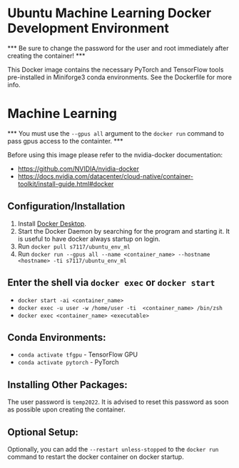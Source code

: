 # Ubuntu Machine Learning Docker Development Environment
*** Be sure to change the password for the user and root immediately after creating the container! ***

This Docker image contains the necessary PyTorch and TensorFlow tools pre-installed in Miniforge3 conda environments. See the Dockerfile for more info.

# Machine Learning
*** You must use the `--gpus all` argument to the `docker run` command to pass gpus access to the containter. ***

Before using this image please refer to the nvidia-docker documentation:
- https://github.com/NVIDIA/nvidia-docker
- https://docs.nvidia.com/datacenter/cloud-native/container-toolkit/install-guide.html#docker

## Configuration/Installation
1. Install [Docker Desktop](https://www.docker.com/products/docker-desktop).
1. Start the Docker Daemon by searching for the program and starting it. It is useful to have docker always startup on login.
1. Run ```docker pull s7117/ubuntu_env_ml```
1. Run ```docker run --gpus all --name <container_name> --hostname <hostname> -ti s7117/ubuntu_env_ml```

## Enter the shell via `docker exec` or `docker start`
- `docker start -ai <container_name>`
- `docker exec -u user -w /home/user -ti  <container_name> /bin/zsh`
- `docker exec <container_name> <executable>`

## Conda Environments:
- `conda activate tfgpu` - TensorFlow GPU
- `conda activate pytorch` - PyTorch

## Installing Other Packages:
The user password is `temp2022`. It is advised to reset this password as soon as possible upon creating the container.

## Optional Setup:
Optionally, you can add the ```--restart unless-stopped``` to the ```docker run``` command to restart the docker container on docker startup.

